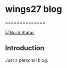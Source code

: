 # wings27 blog
==============

[![Build Status](https://travis-ci.org/wings27/wings27.github.io.svg?branch=master)](https://travis-ci.org/wings27/wings27.github.io)

## Introduction

Just a personal blog.

